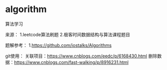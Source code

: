 # algorithm
算法学习

来源：
1.leetcode算法刷题
2.极客时间数据结构与算法课程题目

题解参考：
1.https://github.com/iostalks/Algorithms

git使用：
关联项目：https://www.cnblogs.com/eedc/p/6168430.html
删除数据：https://www.cnblogs.com/fast-walking/p/8916231.html
